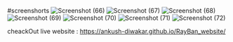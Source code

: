 #screenshorts
![Screenshot (66)](https://github.com/ankush-diwakar/RayBan_website/assets/150348342/12ef8276-2795-4e74-8584-c47f45bef47d)
![Screenshot (67)](https://github.com/ankush-diwakar/RayBan_website/assets/150348342/a219324b-77f9-4263-aa2f-13d943250acc)
![Screenshot (68)](https://github.com/ankush-diwakar/RayBan_website/assets/150348342/5300fb0a-0a44-4062-a98d-2f99e8458627)
![Screenshot (69)](https://github.com/ankush-diwakar/RayBan_website/assets/150348342/002b36e0-63fb-48a1-8b95-26707514d422)
![Screenshot (70)](https://github.com/ankush-diwakar/RayBan_website/assets/150348342/1c234d36-6595-4c28-97db-1054c653c821)
![Screenshot (71)](https://github.com/ankush-diwakar/RayBan_website/assets/150348342/766346c7-985f-430e-921a-983d34632b27)
![Screenshot (72)](https://github.com/ankush-diwakar/RayBan_website/assets/150348342/c2461f4e-d7b8-4afa-a1ed-60d611de8454)


cheackOut live website :  https://ankush-diwakar.github.io/RayBan_website/

